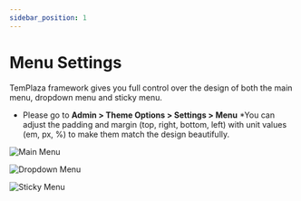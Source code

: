 ```yaml
---
sidebar_position: 1
---
```

# Menu Settings

TemPlaza framework gives you full control over the design of both the main menu, dropdown menu and sticky menu.

* Please go to **Admin > Theme Options > Settings > Menu**
*You can adjust the padding and margin (top, right, bottom, left) with unit values (em, px, %) to make them match the design beautifully.

![Main Menu](./img/mainmenu.avif)

![Dropdown Menu](./img/dropdown.avif)

![Sticky Menu](./img/sticky.avif)


